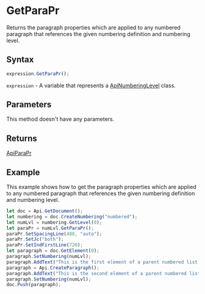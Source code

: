 # GetParaPr

Returns the paragraph properties which are applied to any numbered paragraph that references the given numbering definition and numbering level.

## Syntax

```javascript
expression.GetParaPr();
```

`expression` - A variable that represents a [ApiNumberingLevel](../ApiNumberingLevel.md) class.

## Parameters

This method doesn't have any parameters.

## Returns

[ApiParaPr](../../ApiParaPr/ApiParaPr.md)

## Example

This example shows how to get the paragraph properties which are applied to any numbered paragraph that references the given numbering definition and numbering level.

```javascript editor-
let doc = Api.GetDocument();
let numbering = doc.CreateNumbering("numbered");
let numLvl = numbering.GetLevel(0);
let paraPr = numLvl.GetParaPr();
paraPr.SetSpacingLine(480, "auto");
paraPr.SetJc("both");
paraPr.SetIndFirstLine(720);
let paragraph = doc.GetElement(0);
paragraph.SetNumbering(numLvl);
paragraph.AddText("This is the first element of a parent numbered list which starts with '1'");
paragraph = Api.CreateParagraph();
paragraph.AddText("This is the second element of a parent numbered list which starts with '2'");
paragraph.SetNumbering(numLvl);
doc.Push(paragraph);
```
